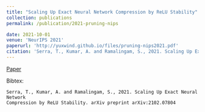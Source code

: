 ```yaml
---
title: "Scaling Up Exact Neural Network Compression by ReLU Stability"
collection: publications
permalink: /publication/2021-pruning-nips

date: 2021-10-01
venue: 'NeurIPS 2021'
paperurl: 'http://yuxwind.github.io/files/pruning-nips2021.pdf'
citation: 'Serra, T., Kumar, A. and Ramalingam, S., 2021. Scaling Up Exact Neural Network Compression by ReLU Stability. arXiv preprint arXiv:2102.07804.'
---
```

<!--- excerpt: 'This paper is about the number 3. The number 4 is left for future work.' --->
<!--- This paper is about the number 3. The number 4 is left for future work. --->

<!--- [Download paper here](http://yuxwind.github.io/files/pruning-nips2021.pdf) 

Recommended citation: Serra, T., Kumar, A. and Ramalingam, S., 2021. Scaling Up Exact Neural Network
Compression by ReLU Stability. arXiv preprint arXiv:2102.07804. --->
[Paper](http://yuxwind.github.io/files/pruning-nips2021.pd) 

Bibtex:
```
Serra, T., Kumar, A. and Ramalingam, S., 2021. Scaling Up Exact Neural Network
Compression by ReLU Stability. arXiv preprint arXiv:2102.07804
```
